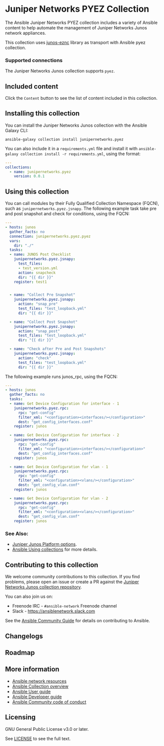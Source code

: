 

# Juniper Networks PYEZ Collection

The Ansible Juniper Networks PYEZ collection includes a variety of Ansible content to help automate the management of Juniper Networks Junos network appliances.

This collection uses [junos-eznc](https://github.com/Juniper/py-junos-eznc) library as transport with Ansible pyez collection.

### Supported connections
The Juniper Networks Junos collection supports ``pyez``.

## Included content

Click the ``Content`` button to see the list of content included in this collection.

## Installing this collection

You can install the Juniper Networks Junos collection with the Ansible Galaxy CLI:

    ansible-galaxy collection install junipernetworks.pyez

You can also include it in a `requirements.yml` file and install it with `ansible-galaxy collection install -r requirements.yml`, using the format:

```yaml
---
collections:
  - name: junipernetworks.pyez
    version: 0.0.1
```
## Using this collection

You can call modules by their Fully Qualified Collection Namespace (FQCN), such as `junipernetworks.pyez.jsnapy`.
The following example task take pre and post snapshot and check for conditions, using the FQCN:

```yaml
---
- hosts: junos
  gather_facts: no
  connection: junipernetworks.pyez.pyez
  vars:
    dir: "./"
  tasks:
  - name: JUNOS Post Checklist
    junipernetworks.pyez.jsnapy:
      test_files:
      - test_version.yml
      action: snapcheck
      dir: "{{ dir }}"
    register: test1


  - name: "Collect Pre Snapshot"
    junipernetworks.pyez.jsnapy:
      action: "snap_pre"
      test_files: "test_loopback.yml"
      dir: "{{ dir }}"

  - name: "Collect Post Snapshot"
    junipernetworks.pyez.jsnapy:
      action: "snap_post"
      test_files: "test_loopback.yml"
      dir: "{{ dir }}"

  - name: "Check after Pre and Post Snapshots"
    junipernetworks.pyez.jsnapy:
      action: "check"
      test_files: "test_loopback.yml"
      dir: "{{ dir }}"

```

The following example runs junos_rpc, using the FQCN:
```yaml
---
- hosts: junos
  gather_facts: no
  tasks:
  - name: Get Device Configuration for interface - 1
    junipernetworks.pyez.rpc:
      rpc: "get-config"
      filter_xml: "<configuration><interfaces/></configuration>"
      dest: "get_config_interfaces.conf"
    register: junos

  - name: Get Device Configuration for interface - 2
    junipernetworks.pyez.rpc:
      rpc: "get-config"
      filter_xml: "<configuration><interfaces/></configuration>"
      dest: "get_config_interfaces.conf"
    register: junos

  - name: Get Device Configuration for vlan - 1
    junipernetworks.pyez.rpc:
      rpc: "get-config"
      filter_xml: "<configuration><vlans/></configuration>"
      dest: "get_config_vlan.conf"
    register: junos

  - name: Get Device Configuration for vlan - 2
    junipernetworks.pyez.rpc:
      rpc: "get-config"
      filter_xml: "<configuration><vlans/></configuration>"
      dest: "get_config_vlan.conf"
    register: junos
```


### See Also:

* [Juniper Junos Platform options](https://docs.ansible.com/ansible/latest/network/user_guide/platform_junos.html).
* [Ansible Using collections](https://docs.ansible.com/ansible/latest/user_guide/collections_using.html) for more details.

## Contributing to this collection

We welcome community contributions to this collection. If you find problems, please open an issue or create a PR against the [Juniper Networks Junos collection repository](https://github.com/ansible-collections/junipernetworks.junos).

You can also join us on:

- Freenode IRC - ``#ansible-network`` Freenode channel
- Slack - https://ansiblenetwork.slack.com

See the [Ansible Community Guide](https://docs.ansible.com/ansible/latest/community/index.html) for details on contributing to Ansible.


## Changelogs
<!--Add a link to a changelog.md file or an external docsite to cover this information. -->

## Roadmap

<!-- Optional. Include the roadmap for this collection, and the proposed release/versioning strategy so users can anticipate the upgrade/update cycle. -->

## More information

- [Ansible network resources](https://docs.ansible.com/ansible/latest/network/getting_started/network_resources.html)
- [Ansible Collection overview](https://github.com/ansible-collections/overview)
- [Ansible User guide](https://docs.ansible.com/ansible/latest/user_guide/index.html)
- [Ansible Developer guide](https://docs.ansible.com/ansible/latest/dev_guide/index.html)
- [Ansible Community code of conduct](https://docs.ansible.com/ansible/latest/community/code_of_conduct.html)

## Licensing

GNU General Public License v3.0 or later.

See [LICENSE](https://www.gnu.org/licenses/gpl-3.0.txt) to see the full text.
